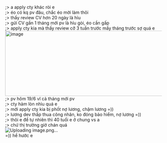 ;> a apply cty khác ròi e<br>
;> éo có kq pv đâu, chắc éo mời làm thôi<br>
;> thấy review CV hơn 20 ngày là hỉu<br>
;> gửi CV gần 1 tháng mới pv là hỉu gòi, éo cần gấp<br>
;> apply cty kia mà thấy review cỡ 3 tuần trước mấy tháng trước sợ quá e<br>
<img width="1555" height="211" alt="image" src="https://github.com/user-attachments/assets/ed1f9cc4-f816-4c53-a671-7c0dfedeeca5" /><br>
;> pv hôm 19/6 vl cả tháng mới pv<br>
;> cty hảm lòn nhìu quá e<br>
;> mới apply cty kia bị phốt nợ lương, chậm lương =))<br>
;> lương dev thấp thua công nhân, ko đóng bảo hiểm, nợ lương =))<br>
;> thôi e để tự nhiên thì 40 tuổi e ở chung vs a<br>
;> chứ thị trường giờ chán quá<br>
![Uploading image.png…]()<br>
=)) hề hước e
